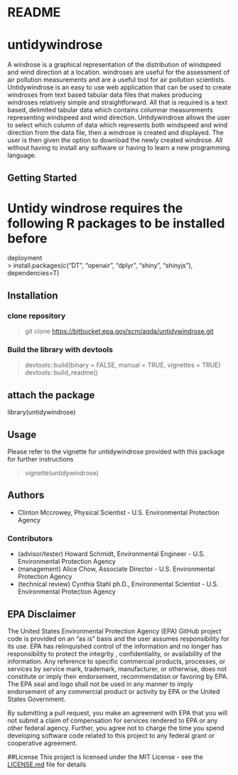 README
================

# untidywindrose

A windrose is a graphical representation of the distribution of
windspeed and wind direction at a location. windroses are useful for the
assessment of air pollution measurements and are a useful tool for air
pollution scientists. Untidywindrose is an easy to use web application
that can be used to create windroses from text based tabular data files
that makes producing windroses relatively simple and straightforward.
All that is required is a text based, delimited tabular data which
contains columnar measurements representing windspeed and wind
direction. Untidywindrose allows the user to select which column of data
which represents both windspeed and wind direction from the data file,
then a windrose is created and displayed. The user is then given the
option to download the newly created windrose. All without having to
install any software or having to learn a new programming language.

## Getting Started

# Untidy windrose requires the following R packages to be installed before

deployment  
&gt; install.packages(c(“DT”, “openair”, “dplyr”, “shiny”, “shinyjs”),
dependencies=T)

<!-- ##  (optional) Load libraries into R   -->
<!-- library(DT)   -->
<!-- library(openair)   -->
<!-- library(dplyr)   -->
<!-- library(shiny)   -->
<!-- library(shinyjs)   -->

## Installation

### clone repository

> git clone <https://bitbucket.epa.gov/scm/aqda/untidywindrose.git>

### Build the library with devtools

> devtools::build(binary = FALSE, manual = TRUE, vignettes = TRUE)  
> devtools::build\_readme()

## attach the package

library(untidywindrose)

## Usage

Please refer to the vignette for untidywindrose provided with this
package for further instructions

> vignette(untidywindrose)

## Authors

-   Clinton Mccrowey, Physical Scientist - U.S. Environmental Protection
    Agency

### Contributors

-   (advisor/tester) Howard Schmidt, Environmental Engineer - U.S.
    Environmental Protection Agency
-   (management) Alice Chow, Associate Director - U.S. Environmental
    Protection Agency
-   (technical review) Cynthia Stahl ph.D., Environmental Scientist -
    U.S. Environmental Protection Agency

## EPA Disclaimer

The United States Environmental Protection Agency (EPA) GitHub project
code is provided on an “as is” basis and the user assumes responsibility
for its use. EPA has relinquished control of the information and no
longer has responsibility to protect the integrity , confidentiality, or
availability of the information. Any reference to specific commercial
products, processes, or services by service mark, trademark,
manufacturer, or otherwise, does not constitute or imply their
endorsement, recommendation or favoring by EPA. The EPA seal and logo
shall not be used in any manner to imply endorsement of any commercial
product or activity by EPA or the United States Government.

By submitting a pull request, you make an agreement with EPA that you
will not submit a claim of compensation for services rendered to EPA or
any other federal agency. Further, you agree not to charge the time you
spend developing software code related to this project to any federal
grant or cooperative agreement.

\#\#License This project is licensed under the MIT License - see the
[LICENSE.md](LICENSE.md) file for details
